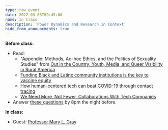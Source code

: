 ```yaml
---
type: raw_event
date: 2022-03-03T09:45:00
name: In Class
description: 'Power Dynamics and Research in Context'
hide_from_announcments: true
---
```


**Before class:** 
* Read:
  * "Appendix: Methods, Ad-hoc Ethics, and the Politics of Sexuality Studies" from [Out in the Country: Youth, Media, and Queer Visibility in Rural America](https://hollis.harvard.edu/permalink/f/1lqd3jo/01HVD_ALMA512492156400003941)
  * [Funding Black and Latinx community institutions is the key to vaccine equity](https://thehill.com/opinion/healthcare/544866-funding-black-and-latinx-community-institutions-is-the-key-to-vaccine)
  * [How human-centered tech can beat COVID-19 through contact tracing](https://thehill.com/opinion/technology/493648-how-human-centered-technology-can-beat-covid-19-through-contact-tracing)
  * [We Need More, Not Fewer, Collaborations With Tech Companies](https://www.chronicle.com/article/we-need-more-not-fewer-collaborations-with-tech-companies/)
* Answer [these questions](https://docs.google.com/forms/d/e/1FAIpQLSfxWILsb_RFqP7Rzk_fhdxfZc7UvziRTaOTRDL_FfjreG4s-A/viewform?usp=sf_link) by 8pm the night before. 

**In class:**
* Guest: [Professor Mary L. Gray](https://marylgray.org/)
